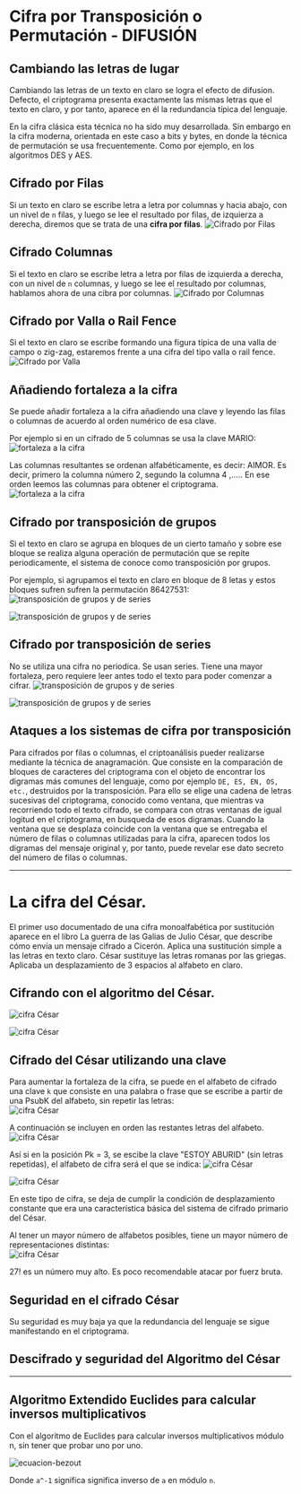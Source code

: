 
# Cifra por Transposición o Permutación - DIFUSIÓN 

## Cambiando las letras de lugar
Cambiando las letras de un texto en claro se logra el efecto de difusion. Defecto, el criptograma presenta exactamente las mismas letras que el texto en claro, y por tanto, aparece en él la redundancia típica del lenguaje. 

En la cifra clásica esta técnica no ha sido muy desarrollada. Sin embargo en la cifra moderna, orientada en este caso a bits y bytes, en donde la técnica de permutación se usa frecuentemente. Como por ejemplo, en los algoritmos DES y AES. 

## Cifrado por Filas
Si un texto en claro se escribe letra a letra por columnas y hacia abajo, con un nivel de `n` filas, y luego se lee el resultado por filas, de izquierza a derecha, diremos que se trata de una **cifra por filas**.
![Cifrado por Filas](capturas/cifra-por-filas-completo.png)

## Cifrado Columnas
Si el texto en claro se escribe letra a letra por filas de izquierda a derecha, con un nivel de `n` columnas, y luego se lee el resultado por columnas, hablamos ahora de una cibra por columnas. 
![Cifrado por Columnas](capturas/cifra-por-columnas.png)

## Cifrado por Valla o Rail Fence
Si el texto en claro se escribe formando una figura típica de una valla de campo o zig-zag, estaremos frente a una cifra del tipo valla o rail fence. 
![Cifrado por Valla](capturas/cifra-rail-fence.png)


## Añadiendo fortaleza a la cifra
Se puede añadir fortaleza a la cifra añadiendo una clave y leyendo las filas o columnas de acuerdo al orden numérico de esa clave. 

Por ejemplo si en un cifrado de 5 columnas se usa la clave MARIO:  
![fortaleza a la cifra](capturas/fortaleza-a-la-cifra-transposicion-0.png)

Las columnas resultantes se ordenan alfabéticamente, es decir: AIMOR. Es decir, primero la columna número 2, segundo la columna 4 ,..... En ese orden leemos las columnas para obtener el criptograma. 
![fortaleza a la cifra](capturas/fortaleza-a-la-cifra-transposicion.png)


## Cifrado por transposición de grupos
Si el texto en claro se agrupa en bloques de un cierto tamaño y sobre ese bloque se realiza alguna operación de permutación que se repite periodicamente, el sistema de conoce como transposición por grupos.

Por ejemplo, si agrupamos el texto en claro en bloque de 8 letas y estos bloques sufren sufren la permutación 86427531:  
![transposición de grupos y de series](capturas/transposicion-grupos.png)

![transposición de grupos y de series](capturas/transposicion-grupos-1.png)

## Cifrado por transposición de series
No se utiliza una cifra no periodica. Se usan series. Tiene una mayor fortaleza, pero requiere leer antes todo el texto para poder comenzar a cifrar. 
![transposición de grupos y de series](capturas/transposicion-por-series.png)

![transposición de grupos y de series](capturas/transposicion-por-series-2.png)


## Ataques a los sistemas de cifra por transposición
Para cifrados por filas o columnas, el criptoanálisis pueder realizarse mediante la técnica de anagramación. Que consiste en la comparación de bloques de caracteres del criptograma con el objeto de encontrar los digramas más comunes del lenguaje, como por ejemplo `DE, ES, EN, OS, etc.`, destruidos por la transposición. Para ello se elige una cadena de letras sucesivas del criptograma, conocido como ventana, que mientras va recorriendo todo el texto cifrado, se compara con otras ventanas de igual logitud en el criptograma, en busqueda de esos digramas. Cuando la ventana que se desplaza coincide con la ventana que se entregaba el número de filas o columnas utilizadas para la cifra, aparecen todos los digramas del mensaje original y, por tanto, puede revelar ese dato secreto del número de filas o columnas. 

__________________________________________________________________________________________________________________________

# La cifra del César.
El primer uso documentado de una cifra monoalfabética por sustitución aparece en el libro La guerra de las Galias de Julio César, que describe cómo envía un mensaje cifrado a Cicerón. Aplica una sustitución simple a las letras en texto claro. César sustituye las letras romanas por las griegas. Aplicaba un desplazamiento de 3 espacios al alfabeto en claro.

## Cifrando con el algoritmo del César.
![cifra César](capturas/cifra-cesar.png)

![cifra César](capturas/cifra-cesar-3.png)


## Cifrado del César utilizando una clave
Para aumentar la fortaleza de la cifra, se puede en el alfabeto de cifrado una clave `k` que consiste en una palabra o frase que se escribe a partir de una PsubK del alfabeto, sin repetir las letras:  
![cifra César](capturas/cifra-cesar-con-clave.png)

A continuación se incluyen en orden las restantes letras del alfabeto. 
![cifra César](capturas/cifra-cesar-con-clave-2.png)

Así si en la posición Pk = 3, se escibe la clave "ESTOY ABURID" (sin letras repetidas), el alfabeto de cifra será el que se indica:
![cifra César](capturas/cifra-cesar-con-clave-3.png)

![cifra César](capturas/cifra-cesar-con-clave-4.png)

En este tipo de cifra, se deja de cumplir la condición de desplazamiento constante que era una característica básica del sistema de cifrado primario del César. 

Al tener un mayor número de alfabetos posibles, tiene un mayor número de representaciones distintas:  
![cifra César](capturas/cifra-cesar-con-clave-5.png)

27! es un número muy alto. Es poco recomendable atacar por fuerz bruta.

## Seguridad en el cifrado César
Su seguridad es muy baja ya que la redundancia del lenguaje se sigue manifestando en el criptograma.

## Descifrado y seguridad del Algoritmo del César


__________________________________________________________________________________________________________________________

## Algoritmo Extendido Euclides para calcular inversos multiplicativos
Con el algoritmo de Euclides para calcular inversos multiplicativos módulo n, sin tener que probar uno por uno.

![ecuacion-bezout](capturas/ecuacion-bezout.png)

Donde `a^-1` significa significa inverso de `a` en módulo `n`.







